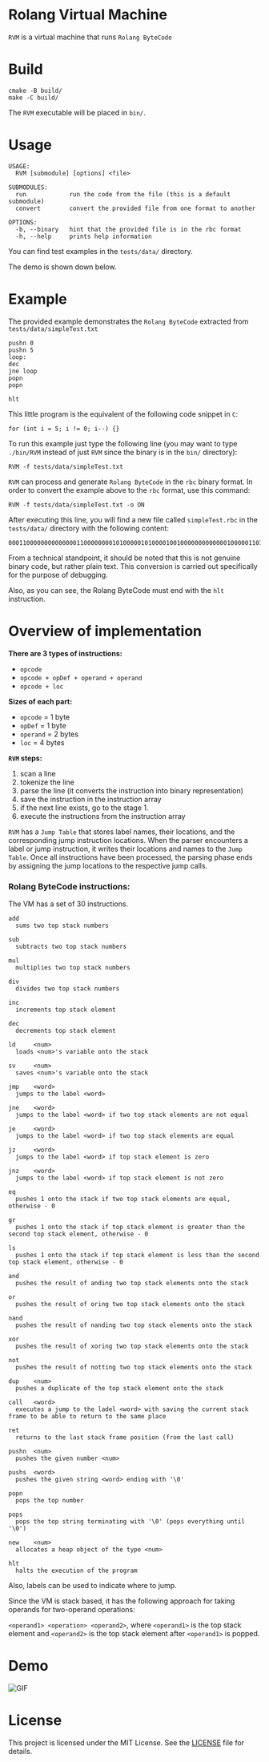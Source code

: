 # Rolang Virtual Machine

`RVM` is a virtual machine that runs `Rolang ByteCode`

# Build

```
cmake -B build/
make -C build/
```

The `RVM` executable will be placed in `bin/`.

# Usage

```
USAGE:
  RVM [submodule] [options] <file>

SUBMODULES:
  run            run the code from the file (this is a default submodule)
  convert        convert the provided file from one format to another

OPTIONS:
  -b, --binary   hint that the provided file is in the rbc format
  -h, --help     prints help information
```

You can find test examples in the `tests/data/` directory.

The demo is shown down below.

# Example

The provided example demonstrates the `Rolang ByteCode` extracted from `tests/data/simpleTest.txt`
```
pushn 0
pushn 5
loop:
dec
jne loop
popn
popn

hlt
```

This little program is the equivalent of the following code snippet in `C`:

```
for (int i = 5; i != 0; i--) {}
```

To run this example just type the following line (you may want to type `./bin/RVM` instead of just `RVM` since the binary is in the `bin/` directory):

```
RVM -f tests/data/simpleTest.txt
```

`RVM` can process and generate `Rolang ByteCode` in the `rbc` binary format. In order to convert the example above to the `rbc` format, use this command:

```
RVM -f tests/data/simpleTest.txt -o ON
```

After executing this line, you will find a new file called `simpleTest.rbc` in the `tests/data/` directory with the following content:

```
0001100000000000000110000000010100000101000010010000000000000100000110100001101000011101
```

From a technical standpoint, it should be noted that this is not genuine binary code, but rather plain text. This conversion is carried out specifically for the purpose of debugging.

Also, as you can see, the Rolang ByteCode must end with the `hlt` instruction.

# Overview of implementation
**There are 3 types of instructions:**
* `opcode`
* `opcode + opDef + operand + operand`
* `opcode + loc`

**Sizes of each part:**
* `opcode` = 1 byte
* `opDef` = 1 byte
* `operand` = 2 bytes
* `loc` = 4 bytes

**`RVM` steps:**
1. scan a line
2. tokenize the line
3. parse the line (it converts the instruction into binary representation)
4. save the instruction in the instruction array
5. if the next line exists, go to the stage 1.
6. execute the instructions from the instruction array

`RVM` has a `Jump Table` that stores label names, their locations, and the corresponding jump instruction locations. When the parser encounters a label or jump instruction, it writes their locations and names to the `Jump Table`. Once all instructions have been processed, the parsing phase ends by assigning the jump locations to the respective jump calls.

### Rolang ByteCode instructions:

The VM has a set of 30 instructions.

```
add
  sums two top stack numbers

sub
  subtracts two top stack numbers

mul
  multiplies two top stack numbers

div
  divides two top stack numbers

inc
  increments top stack element

dec
  decrements top stack element

ld     <num>
  loads <num>'s variable onto the stack

sv     <num>
  saves <num>'s variable onto the stack

jmp    <word>
  jumps to the label <word>

jne    <word>
  jumps to the label <word> if two top stack elements are not equal

je     <word>
  jumps to the label <word> if two top stack elements are equal

jz     <word>
  jumps to the label <word> if top stack element is zero

jnz    <word>
  jumps to the label <word> if top stack element is not zero

eq
  pushes 1 onto the stack if two top stack elements are equal, otherwise - 0

gr
  pushes 1 onto the stack if top stack element is greater than the second top stack element, otherwise - 0

ls
  pushes 1 onto the stack if top stack element is less than the second top stack element, otherwise - 0

and
  pushes the result of anding two top stack elements onto the stack

or
  pushes the result of oring two top stack elements onto the stack

nand
  pushes the result of nanding two top stack elements onto the stack

xor
  pushes the result of xoring two top stack elements onto the stack

not
  pushes the result of notting two top stack elements onto the stack

dup    <num>
  pushes a duplicate of the top stack element onto the stack

call   <word>
  executes a jump to the ladel <word> with saving the current stack frame to be able to return to the same place

ret
  returns to the last stack frame position (from the last call)

pushn  <num>
  pushes the given number <num>

pushs  <word>
  pushes the given string <word> ending with '\0'

popn
  pops the top number

pops
  pops the top string terminating with '\0' (pops everything until '\0')

new    <num>
  allocates a heap object of the type <num>

hlt
  halts the execution of the program
```

Also, labels can be used to indicate where to jump.

Since the VM is stack based, it has the following approach for taking operands for two-operand operations:

`<operand1> <operation> <operand2>`,
  where `<operand1>` is the top stack element and `<operand2>` is the top stack element after `<operand1>` is popped.

# Demo

![GIF](docs/RVM.gif)

# License

This project is licensed under the MIT License. See the [LICENSE](LICENSE) file for details.
